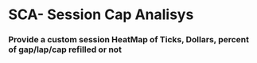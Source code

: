 # SCA- Session Cap Analisys
### Provide a custom session HeatMap of Ticks, Dollars, percent of gap/lap/cap refilled or not
